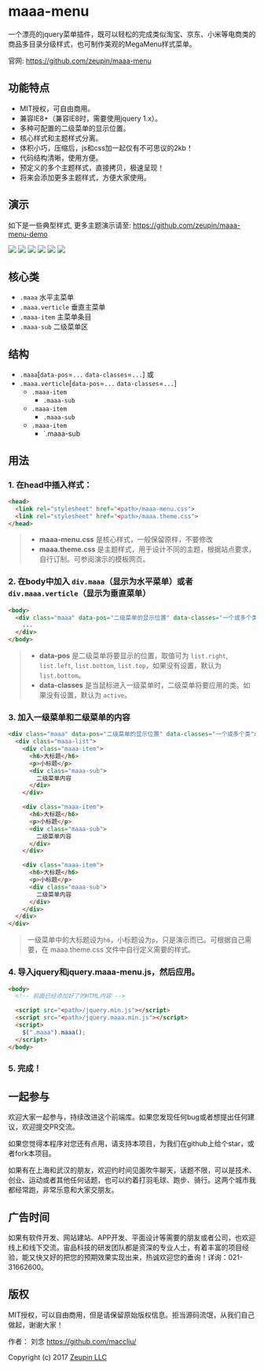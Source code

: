 # maaa-menu

一个漂亮的jquery菜单插件，既可以轻松的完成类似淘宝、京东、小米等电商类的商品多目录分级样式，也可制作美观的MegaMenu样式菜单。

官网: <https://github.com/zeupin/maaa-menu>

## 功能特点

* MIT授权，可自由商用。
* 兼容IE8+（兼容IE8时，需要使用jquery 1.x）。
* 多种可配置的二级菜单的显示位置。
* 核心样式和主题样式分离。
* 体积小巧，压缩后，js和css加一起仅有不可思议的2kb！
* 代码结构清晰，使用方便。
* 预定义的多个主题样式，直接拷贝，极速呈现！
* 将来会添加更多主题样式，方便大家使用。

## 演示

如下是一些典型样式, 更多主题演示请至: <https://github.com/zeupin/maaa-menu-demo>

![](assets/001.gif)
![](assets/002.gif)
![](assets/003.gif)
![](assets/004.gif)
![](assets/005.gif)
![](assets/006.gif)

## 核心类

* `.maaa` 水平主菜单
* `.maaa.verticle` 垂直主菜单
* `.maaa-item` 主菜单条目
* `.maaa-sub` 二级菜单区

## 结构

* `.maaa`[`data-pos`=`...` `data-classes`=`...`] 或
* `.maaa.verticle`[`data-pos`=`...` `data-classes`=`...`]
	* `.maaa-item`
		* `.maaa-sub`
	* `.maaa-item`
		* `.maaa-sub`
	* `.maaa-item`
		* `.maaa-sub

## 用法

### 1. 在head中插入样式：

```html
<head>
  <link rel="stylesheet" href="<path>/maaa-menu.css">
  <link rel="stylesheet" href="<path>/maaa.theme.css">
</head>
```

> - **maaa-menu.css** 是核心样式，一般保留原样，不要修改
> - **maaa.theme.css** 是主题样式，用于设计不同的主题，根据站点要求，自行订制。可参阅演示的模板网页。

### 2. 在body中加入 `div.maaa`（显示为水平菜单）或者`div.maaa.verticle`（显示为垂直菜单）

```html
<body>
  <div class="maaa" data-pos="二级菜单的显示位置" data-classes="一个或多个类">
    ...
  </div>
</body>
```

> - **data-pos** 是二级菜单将要显示的位置，取值可为 `list.right`, `list.left`, `list.bottom`, `list.top`，如果没有设置，默认为 `list.bottom`。
> - **data-classes** 是当鼠标进入一级菜单时，二级菜单将要应用的类。如果没有设置，默认为 `active`。

### 3. 加入一级菜单和二级菜单的内容

```html
<div class="maaa" data-pos="二级菜单的显示位置" data-classes="一个或多个类">
  <div class="maaa-list">
    <div class="maaa-item">
      <h6>大标题</h6>
      <p>小标题</p>
      <div class="maaa-sub">
        二级菜单内容
      </div>
    </div>

    <div class="maaa-item">
      <h6>大标题</h6>
      <p>小标题</p>
      <div class="maaa-sub">
        二级菜单内容
      </div>
    </div>

    <div class="maaa-item">
      <h6>大标题</h6>
      <p>小标题</p>
      <div class="maaa-sub">
        二级菜单内容
      </div>
    </div>
  </div>
</div>
```

> 一级菜单中的大标题设为`h6`，小标题设为`p`，只是演示而已。可根据自己需要，在 maaa.theme.css 文件中自行定义需要的样式。

### 4. 导入jquery和jquery.maaa-menu.js，然后应用。

```html
<body>
  <!-- 前面已经添加好了的HTML内容 -->

  <script src="<path>/jquery.min.js"></script>
  <script src="<path>/jquery.maaa.min.js"></script>
  <script>
    $(".maaa").maaa();
  </script>
</body>
```

### 5. 完成！

## 一起参与

欢迎大家一起参与，持续改进这个前端库。如果您发现任何bug或者想提出任何建议，欢迎提交PR交流。

如果您觉得本程序对您还有点用，请支持本项目，为我们在github上给个star，或者fork本项目。

如果有在上海和武汉的朋友，欢迎约时间见面吹牛聊天，话题不限，可以是技术、创业、运动或者其他任何话题，也可以约着打羽毛球、跑步、骑行。这两个城市我都经常跑，非常乐意和大家交朋友。

## 广告时间

如果有软件开发、网站建站、APP开发、平面设计等需要的朋友或者公司，也欢迎线上和线下交流。宙品科技的研发团队都是资深的专业人士，有着丰富的项目经验，能又快又好的把您的预期效果实现出来，热诚欢迎您的垂询！详询：021-31662600。

## 版权

MIT授权，可以自由商用，但是请保留原始版权信息。拒当源码流氓，从我们自己做起，谢谢大家！

作者： 刘念 <https://github.com/maccliu/>

Copyright (c) 2017 [Zeupin LLC](http://zeupin.com)